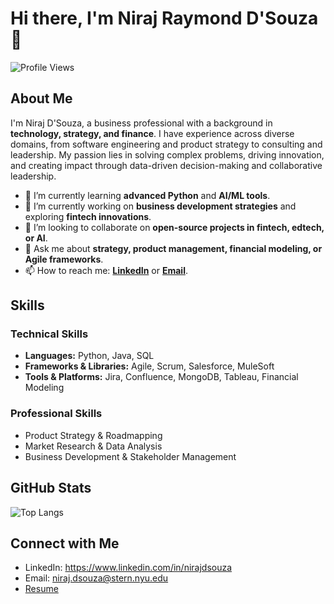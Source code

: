 <!--img src="https://github.com/nirajdsouza/nirajdsouza/blob/master/Hello_World.gif" height="100" width="100%"-->

# Hi there, I'm Niraj Raymond D'Souza 👋

![Profile Views](https://komarev.com/ghpvc/?username=nirajdsouza&color=blue)

## About Me

I'm Niraj D'Souza, a business professional with a background in **technology, strategy, and finance**. I have experience across diverse domains, from software engineering and product strategy to consulting and leadership. My passion lies in solving complex problems, driving innovation, and creating impact through data-driven decision-making and collaborative leadership.

- 🌱 I’m currently learning **advanced Python** and **AI/ML tools**.
- 🔭 I’m currently working on **business development strategies** and exploring **fintech innovations**.
- 👯 I’m looking to collaborate on **open-source projects in fintech, edtech, or AI**.
- 💬 Ask me about **strategy, product management, financial modeling, or Agile frameworks**.
- 📫 How to reach me: **[LinkedIn](https://www.linkedin.com/in/nirajdsouza)** or **[Email](mailto:niraj.dsouza@stern.nyu.edu)**.

## Skills

### Technical Skills
- **Languages:** Python, Java, SQL
- **Frameworks & Libraries:** Agile, Scrum, Salesforce, MuleSoft
- **Tools & Platforms:** Jira, Confluence, MongoDB, Tableau, Financial Modeling 

### Professional Skills
- Product Strategy & Roadmapping  
- Market Research & Data Analysis  
- Business Development & Stakeholder Management  

## GitHub Stats

<!--![Niraj's GitHub stats](https://github-readme-stats.vercel.app/api?username=nirajdsouza&show_icons=true&theme=radical)-->

![Top Langs](https://github-readme-stats.vercel.app/api/top-langs/?username=nirajdsouza&layout=compact&theme=radical)

## Connect with Me

- LinkedIn: https://www.linkedin.com/in/nirajdsouza
- Email: niraj.dsouza@stern.nyu.edu
- [Resume](https://drive.google.com/file/d/1m_2Z248jsjgJEgk3cFKFe-7p2x4Qq8Uh/view?usp=sharing)
